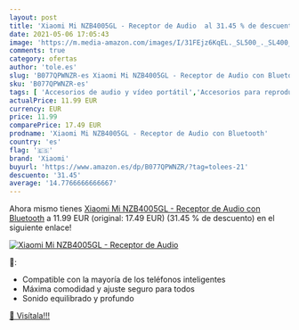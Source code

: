 ```yaml
---
layout: post
title: 'Xiaomi Mi NZB4005GL - Receptor de Audio  al 31.45 % de descuento'
date: 2021-05-06 17:05:43
image: 'https://m.media-amazon.com/images/I/31FEjz6KqEL._SL500_._SL400_.jpg'
comments: true
category: ofertas
author: 'tole.es'
slug: 'B077QPWNZR-es Xiaomi Mi NZB4005GL - Receptor de Audio con Bluetooth'
sku: 'B077QPWNZR-es'
tags: [ 'Accesorios de audio y vídeo portátil','Accesorios para reproductores de MP3','Altavoces portátiles y altavoces con puerto dock','Audio y vídeo portátil','Electrónica','bluetooth','xiaomi', ]
actualPrice: 11.99 EUR
currency: EUR
price: 11.99
comparePrice: 17.49 EUR
prodname: 'Xiaomi Mi NZB4005GL - Receptor de Audio con Bluetooth'
country: 'es'
flag: '🇪🇸'
brand: 'Xiaomi'
buyurl: 'https://www.amazon.es/dp/B077QPWNZR/?tag=tolees-21'
descuento: '31.45'
average: '14.7766666666667'
---
```


Ahora mismo tienes [Xiaomi Mi NZB4005GL - Receptor de Audio con Bluetooth](https://www.amazon.es/dp/B077QPWNZR/?tag=tolees-21) a 11.99 EUR (original: 17.49 EUR) (31.45 %  de descuento) en el siguiente enlace!

[![Xiaomi Mi NZB4005GL - Receptor de Audio ](https://m.media-amazon.com/images/I/31FEjz6KqEL._SL500_._SL400_.jpg)](https://www.amazon.es/dp/B077QPWNZR/?tag=tolees-21)

🔎:

- Compatible con la mayoría de los teléfonos inteligentes
- Máxima comodidad y ajuste seguro para todos
- Sonido equilibrado y profundo

[🛒 Visítala!!!](https://www.amazon.es/dp/B077QPWNZR/?tag=tolees-21)
